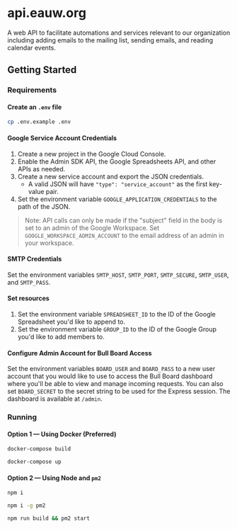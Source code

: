 ﻿# api.eauw.org

A web API to facilitate automations and services relevant to our organization including adding emails to the mailing list, sending emails, and reading calendar events.

## Getting Started

### Requirements

#### Create an `.env` file

```sh
cp .env.example .env
```

#### Google Service Account Credentials

1. Create a new project in the Google Cloud Console.
2. Enable the Admin SDK API, the Google Spreadsheets API, and other APIs as needed.
3. Create a new service account and export the JSON credentials.
   - A valid JSON will have `"type": "service_account"` as the first key-value pair.
4. Set the environment variable `GOOGLE_APPLICATION_CREDENTIALS` to the path of the JSON.

> Note: API calls can only be made if the "subject" field in the body is set to an admin of the Google Workspace. Set `GOOGLE_WORKSPACE_ADMIN_ACCOUNT` to the email address of an admin in your workspace.

#### SMTP Credentials

Set the environment variables `SMTP_HOST`, `SMTP_PORT`, `SMTP_SECURE`, `SMTP_USER`, and `SMTP_PASS`.

#### Set resources

1. Set the environment variable `SPREADSHEET_ID` to the ID of the Google Spreadsheet you'd like to append to.
2. Set the environment variable `GROUP_ID` to the ID of the Google Group you'd like to add members to.

#### Configure Admin Account for Bull Board Access

Set the environment variables `BOARD_USER` and `BOARD_PASS` to a new user account that you would like to use to access the Bull Board dashboard where you'll be able to view and manage incoming requests. You can also set `BOARD_SECRET` to the secret string to be used for the Express session. The dashboard is available at `/admin`.

### Running

#### Option 1 — Using Docker (Preferred)

```sh
docker-compose build
```

```sh
docker-compose up
```

#### Option 2 — Using Node and `pm2`

```sh
npm i
```

```sh
npm i -g pm2
```

```sh
npm run build && pm2 start
```
